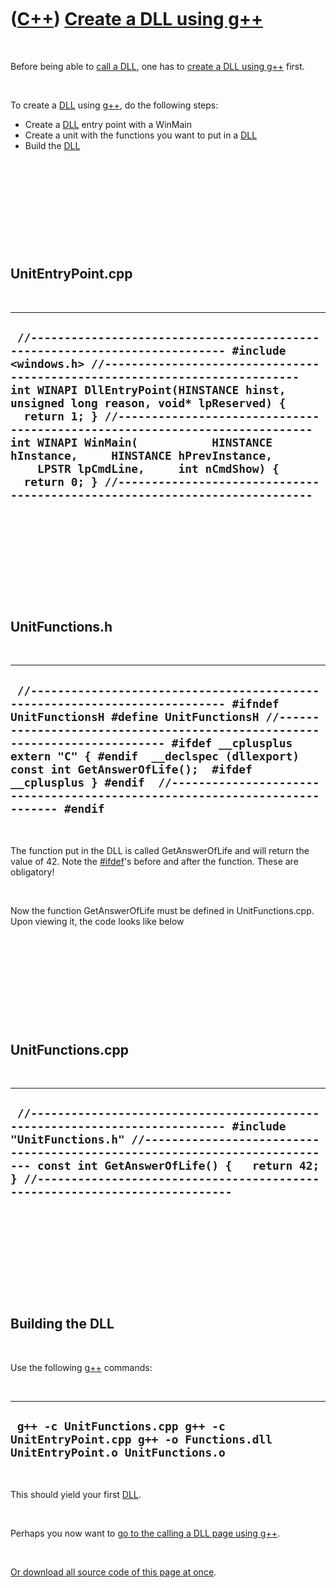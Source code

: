 
 

 

 

 

 

([C++](Cpp.md)) [Create a DLL using g++](CppGppCreateDll.md)
==============================================================

 

Before being able to [call a DLL](CppGppCallDll.md), one has to [create
a DLL using g++](CppGppCreateDll.md) first.

 

To create a [DLL](CppGppDll.md) using [g++](CppGpp.md), do the
following steps:

-   Create a [DLL](CppDll.md) entry point with a WinMain
-   Create a unit with the functions you want to put in a
    [DLL](CppDll.md)
-   Build the [DLL](CppDll.md)

 

 

 

 

 

UnitEntryPoint.cpp
------------------

 

  --------------------------------------------------------------------------------------------------------------------------------------------------------------------------------------------------------------------------------------------------------------------------------------------------------------------------------------------------------------------------------------------------------------------------------------------------------------------------------------------------------------------------------------------------------------------------------------------
  ` //--------------------------------------------------------------------------- #include <windows.h> //--------------------------------------------------------------------------- int WINAPI DllEntryPoint(HINSTANCE hinst, unsigned long reason, void* lpReserved) {   return 1; } //--------------------------------------------------------------------------- int WINAPI WinMain(           HINSTANCE hInstance,     HINSTANCE hPrevInstance,     LPSTR lpCmdLine,     int nCmdShow) {     return 0; } //---------------------------------------------------------------------------`
  --------------------------------------------------------------------------------------------------------------------------------------------------------------------------------------------------------------------------------------------------------------------------------------------------------------------------------------------------------------------------------------------------------------------------------------------------------------------------------------------------------------------------------------------------------------------------------------------

 

 

 

 

 

UnitFunctions.h
---------------

 

  -----------------------------------------------------------------------------------------------------------------------------------------------------------------------------------------------------------------------------------------------------------------------------------------------------------------------------------------------------------------------------------------------------------------------------
  ` //--------------------------------------------------------------------------- #ifndef UnitFunctionsH #define UnitFunctionsH //--------------------------------------------------------------------------- #ifdef __cplusplus extern "C" { #endif  __declspec (dllexport) const int GetAnswerOfLife();  #ifdef __cplusplus } #endif  //--------------------------------------------------------------------------- #endif`
  -----------------------------------------------------------------------------------------------------------------------------------------------------------------------------------------------------------------------------------------------------------------------------------------------------------------------------------------------------------------------------------------------------------------------------

 

The function put in the DLL is called GetAnswerOfLife and will return
the value of 42. Note the [\#ifdef](CppIfdef.md)'s before and after the
function. These are obligatory!

 

Now the function GetAnswerOfLife must be defined in UnitFunctions.cpp.
Upon viewing it, the code looks like below

 

 

 

 

 

UnitFunctions.cpp
-----------------

 

  ----------------------------------------------------------------------------------------------------------------------------------------------------------------------------------------------------------------------------------------------------------------------------------------------------------------------
  ` //--------------------------------------------------------------------------- #include "UnitFunctions.h" //--------------------------------------------------------------------------- const int GetAnswerOfLife() {   return 42; } //---------------------------------------------------------------------------`
  ----------------------------------------------------------------------------------------------------------------------------------------------------------------------------------------------------------------------------------------------------------------------------------------------------------------------

 

 

 

 

 

Building the DLL
----------------

 

Use the following [g++](CppGpp.md) commands:

 

  -------------------------------------------------------------------------------------------------------------
  ` g++ -c UnitFunctions.cpp g++ -c UnitEntryPoint.cpp g++ -o Functions.dll UnitEntryPoint.o UnitFunctions.o`
  -------------------------------------------------------------------------------------------------------------

 

This should yield your first [DLL](CppDll.md).

 

Perhaps you now want to [go to the calling a DLL page using
g++](CppGppCallDll.md).

 

[Or download all source code of this page at once](CppGppCreateDll.zip).

 

 

 

 

 

 


